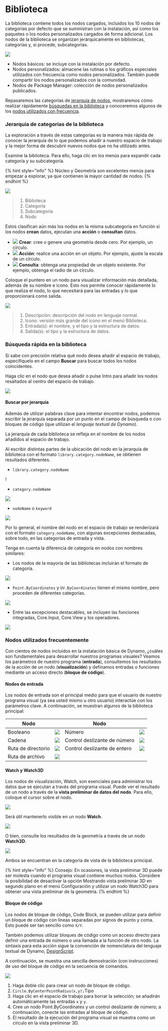 # Biblioteca

La biblioteca contiene todos los nodos cargados, incluidos los 10 nodos de categorías por defecto que se suministran con la instalación, así como los paquetes o los nodos personalizados cargados de forma adicional. Los nodos de la biblioteca se organizan jerárquicamente en bibliotecas, categorías y, si procede, subcategorías.

![](images/3-2/library-libraryUI.jpg)

* Nodos básicos: se incluye con la instalación por defecto.
* Nodos personalizados: almacene las rutinas o los gráficos especiales utilizados con frecuencia como nodos personalizados. También puede compartir los nodos personalizados con la comunidad.
* Nodos de Package Manager: colección de nodos personalizados publicados.

Repasaremos las categorías de [jerarquía de nodos](3-3\_dynamo\_libraries.md#library-hierarchy-for-categories), mostraremos cómo realizar rápidamente [búsquedas en la biblioteca](3-3\_dynamo\_libraries.md#quick-search-in-library) y conoceremos algunos de los [nodos utilizados con frecuencia](3-3\_dynamo\_libraries.md#frequently-used-nodes).

### Jerarquía de categorías de la biblioteca

La exploración a través de estas categorías es la manera más rápida de conocer la jerarquía de lo que podemos añadir a nuestro espacio de trabajo y la mejor forma de descubrir nuevos nodos que no ha utilizado antes.

Examine la biblioteca. Para ello, haga clic en los menús para expandir cada categoría y su subcategoría.

{% hint style="info" %} Núcleo y Geometría son excelentes menús para empezar a explorar, ya que contienen la mayor cantidad de nodos. {% endhint %}

![](images/3-2/library-modifiedandresizelibrarycategories.jpg)

> 1. Biblioteca
> 2. Categoría
> 3. Subcategoría
> 4. Nodo

Estos clasifican aún más los nodos en la misma subcategoría en función si los nodos **crean** datos, ejecutan una **acción** o **consultan** datos.

* ![](images/3-2/userinterface-create.jpg) **Crear**: cree o genere una geometría desde cero. Por ejemplo, un círculo.
* ![](images/3-2/userinterface-action.jpg) **Acción**: realice una acción en un objeto. Por ejemplo, ajuste la escala de un círculo.
* ![](images/3-2/userinterface-query.jpg) **Consulta**: obtenga una propiedad de un objeto existente. Por ejemplo, obtenga el radio de un círculo.

Coloque el puntero en un nodo para visualizar información más detallada, además de su nombre e icono. Esto nos permite conocer rápidamente lo que realiza el nodo, lo que necesitará para las entradas y lo que proporcionará como salida.

![](images/3-2/userinterface-nodedescription.jpg)

> 1. Descripción: descripción del nodo en lenguaje normal.
> 2. Icono: versión más grande del icono en el menú Biblioteca.
> 3. Entrada(s): el nombre, y el tipo y la estructura de datos.
> 4. Salida(s): el tipo y la estructura de datos.

### Búsqueda rápida en la biblioteca

Si sabe con precisión relativa qué nodo desea añadir al espacio de trabajo, especifíquelo en el campo **Buscar** para buscar todos los nodos coincidentes.

Haga clic en el nodo que desea añadir o pulse Intro para añadir los nodos resaltados al centro del espacio de trabajo.

![](images/3-2/userinterface-search.jpg)

#### Buscar por jerarquía

Además de utilizar palabras clave para intentar encontrar nodos, podemos escribir la jerarquía separada por un punto en el campo de búsqueda o con bloques de código (que utilizan el _lenguaje textual de Dynamo_).

La jerarquía de cada biblioteca se refleja en el nombre de los nodos añadidos al espacio de trabajo.

Al escribir distintas partes de la ubicación del nodo en la jerarquía de biblioteca con el formato `library.category.nodeName`, se obtienen resultados diferentes.

* `library.category.nodeName`

\![](<images/3-2/library-searchbyhierarchygeometrypointbycoordinates(1) (1).jpg>)

* `category.nodeName`

![](images/3-2/library-searchbyhierarchy2pointbycoordinates.jpg)

* `nodeName` o `keyword`

![](images/3-2/library-searchbyhierarchy3bycoordinates.jpg)

Por lo general, el nombre del nodo en el espacio de trabajo se renderizará con el formato `category.nodeName`, con algunas excepciones destacadas, sobre todo, en las categorías de entrada y vista.

Tenga en cuenta la diferencia de categoría en nodos con nombres similares:

* Los nodos de la mayoría de las bibliotecas incluirán el formato de categoría.

![](images/3-2/library-nodecategorydifferences1.jpg)

* `Point.ByCoordinates` y `UV.ByCoordinates` tienen el mismo nombre, pero proceden de diferentes categorías.

![](images/3-2/library-nodecategorydifferences2.jpg)

* Entre las excepciones destacables, se incluyen las funciones integradas, Core.Input, Core.View y los operadores.

![](images/3-2/library-nodecategorydifferences3.jpg)

### Nodos utilizados frecuentemente

Con cientos de nodos incluidos en la instalación básica de Dynamo, ¿cuáles son fundamentales para desarrollar nuestros programas visuales? Veamos los parámetros de nuestro programa (**entrada**), consultemos los resultados de la acción de un nodo (**visualización**) y definamos entradas o funciones mediante un acceso directo (**bloque de código**).

#### Nodos de entrada

Los nodos de entrada son el principal medio para que el usuario de nuestro programa visual (ya sea usted mismo u otro usuario) interactúe con los parámetros clave. A continuación, se muestran algunos de la biblioteca principal:

| Nodo           |                                           | Nodo           |                                           |
| -------------- | ----------------------------------------- | -------------- | ----------------------------------------- |
| Booleano        | ![](images/3-2/library-boolean.jpg)       | Número         | ![](images/3-2/library-number.jpg)        |
| Cadena         | ![](images/3-2/library-string.jpg)        | Control deslizante de número  | ![](images/3-2/library-numberslider.jpg)  |
| Ruta de directorio | ![](images/3-2/library-directorypath.jpg) | Control deslizante de entero | ![](images/3-2/library-integerslider.jpg) |
| Ruta de archivo      | ![](images/3-2/library-filepath.jpg)      |                |                                           |

#### Watch y Watch3D

Los nodos de visualización, Watch, son esenciales para administrar los datos que se ejecutan a través del programa visual. Puede ver el resultado de un nodo a través de la **vista preliminar de datos del nodo**. Para ello, coloque el cursor sobre el nodo.

![](images/3-2/library-nodepreview.jpg)

Será útil mantenerlo visible en un nodo **Watch**.

![](images/3-2/library-watchnode.jpg)

O bien, consulte los resultados de la geometría a través de un nodo **Watch3D**.

![](images/3-2/library-watch3dnode.gif)

Ambos se encuentran en la categoría de vista de la biblioteca principal.

{% hint style="info" %} Consejo: En ocasiones, la vista preliminar 3D puede ser molesta cuando el programa visual contiene muchos nodos. Considere la posibilidad de desactivar la opción Mostrando vista preliminar 3D en segundo plano en el menú Configuración y utilizar un nodo Watch3D para obtener una vista preliminar de la geometría. {% endhint %}

#### Bloque de código

Los nodos de bloque de código, Code Block, se pueden utilizar para definir un bloque de código con líneas separadas por signos de punto y coma. Esto puede ser tan sencillo como `X/Y`.

También podemos utilizar bloques de código como un acceso directo para definir una entrada de número o una llamada a la función de otro nodo. La sintaxis para esta acción sigue la convención de nomenclatura del lenguaje textual de Dynamo, [DesignScript](../coding-in-dynamo/7\_code-blocks-and-design-script/7-2\_design-script-syntax.md).

A continuación, se muestra una sencilla demostración (con instrucciones) de uso del bloque de código en la secuencia de comandos.

![](images/3-2/library-codeblockdemo.gif)

1. Haga doble clic para crear un nodo de bloque de código.
2. `Circle.ByCenterPointRadius(x,y);`Tipo
3. Haga clic en el espacio de trabajo para borrar la selección; se añadirán automáticamente las entradas `x` y `y`.
4. Cree un nodo Point.ByCoordinates y un control deslizante de número; a continuación, conecte las entradas al bloque de código.
5. El resultado de la ejecución del programa visual se muestra como un círculo en la vista preliminar 3D.
